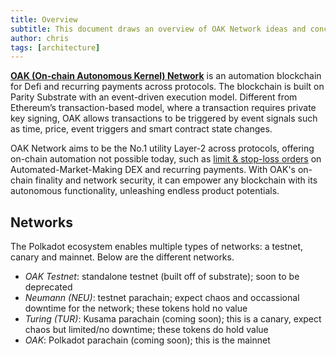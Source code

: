 ```yaml
---
title: Overview
subtitle: This document draws an overview of OAK Network ideas and concepts
author: chris
tags: [architecture]
---
```


[__OAK (On-chain Autonomous Kernel) Network__](https://oak.tech) is an automation blockchain for Defi and recurring payments across protocols. The blockchain is built on Parity Substrate with an event-driven execution model. Different from Ethereum’s transaction-based model, where a transaction requires private key signing, OAK allows transactions to be triggered by event signals such as time, price, event triggers and smart contract state changes. 
 
OAK Network aims to be the No.1 utility Layer-2 across protocols, offering on-chain automation not possible today, such as [limit & stop-loss orders](https://docs.uniswap.org/protocol/concepts/V3-overview/range-orders) on Automated-Market-Making DEX and recurring payments. With OAK's on-chain finality and network security, it can empower any blockchain with its autonomous functionality, unleashing endless product potentials.

## Networks
The Polkadot ecosystem enables multiple types of networks: a testnet, canary and mainnet. Below are the different networks.
- *OAK Testnet*: standalone testnet (built off of substrate); soon to be deprecated
- *Neumann (NEU)*: testnet parachain; expect chaos and occassional downtime for the network; these tokens hold no value
- *Turing (TUR)*: Kusama parachain (coming soon); this is a canary, expect chaos but limited/no downtime; these tokens do hold value
- *OAK*: Polkadot parachain (coming soon); this is the mainnet